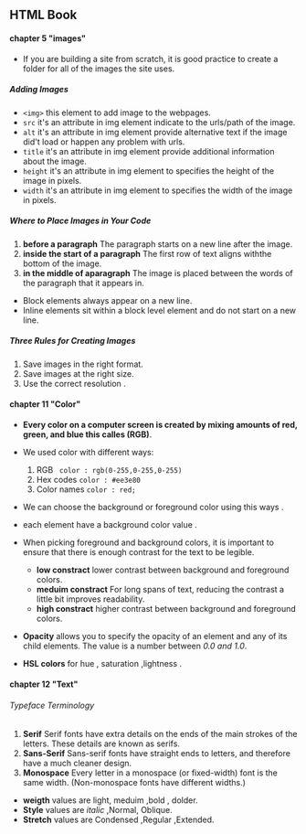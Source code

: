 ## HTML Book
#### chapter 5 "images"
* If you are building a site from scratch, it is good practice to create a folder for all of the images the site uses.
##### Adding Images 
* `<img>` this element to add image to the webpages.
* `src` it's an attribute in img element indicate to the urls/path of the image.
* `alt` it's an attribute in img element provide alternative text if the image did't load or happen any problem with urls.
* `title`  it's an attribute in img element provide additional information about the image.
* `height` it's an attribute in img element to specifies the height of the image in pixels.
* `width` it's an attribute in img element to specifies the width of the image in pixels.

##### Where to Place Images in Your Code
1. **before a paragraph** The paragraph starts on a new line after the image.
2. **inside the start of a paragraph** The first row of text aligns withthe bottom of the image.
3. **in the middle of aparagraph** The image is placed between the words of the paragraph that it appears in.


* Block elements always appear on a new line.
* Inline elements sit within a block level element and do not start on a new line.

##### Three Rules for Creating Images
1. Save images in the right format.
2. Save images at the right size.
3. Use the correct resolution .




#### chapter 11 "Color"
* **Every color on a computer screen is created by mixing amounts of red, green, and blue this calles (RGB)**.
* We used color with different ways:
     1. RGB ` color : rgb(0-255,0-255,0-255)` 
     2. Hex codes `color : #ee3e80`
     3. Color names `color : red;`

* We can choose the background or foreground color using this ways .
* each element have a background color value .
* When picking foreground and background colors, it is important to ensure that there is enough contrast for the text to be legible.
     * **low constract** lower contrast between background and foreground colors.
     * **meduim constract** For long spans of text, reducing the contrast a little bit improves readability.
     * **high constract** higher contrast between background and foreground colors.

* **Opacity** allows you to specify the opacity of an element and any of its child elements. The value is a number between *0.0 and 1.0*.

* **HSL colors** for hue , saturation ,lightness .



#### chapter 12 "Text" 
###### Typeface Terminology
1. **Serif** Serif fonts have extra details on the ends of the main strokes of the letters. These details are known as serifs.
2. **Sans-Serif** Sans-serif fonts have straight ends to letters, and therefore have a much cleaner design.
3. **Monospace** Every letter in a monospace (or fixed-width) font is the same width. (Non-monospace fonts have different widths.)

* **weigth** values are light, meduim ,bold , dolder.
* **Style** values are *italic* ,Normal, Oblique.
* **Stretch** values are Condensed ,Regular ,Extended.


